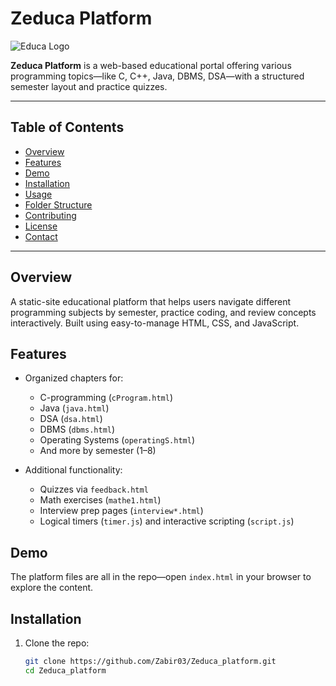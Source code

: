 # Zeduca Platform

![Educa Logo](https://github.com/Zabir03/ZeducaLogo/blob/main/ze.svg)

**Zeduca Platform** is a web-based educational portal offering various programming topics—like C, C++, Java, DBMS, DSA—with a structured semester layout and practice quizzes.

---

##  Table of Contents

- [Overview](#overview)  
- [Features](#features)  
- [Demo](#demo)  
- [Installation](#installation)  
- [Usage](#usage)  
- [Folder Structure](#folder-structure)  
- [Contributing](#contributing)  
- [License](#license)  
- [Contact](#contact)

---

## Overview  
A static-site educational platform that helps users navigate different programming subjects by semester, practice coding, and review concepts interactively. Built using easy-to-manage HTML, CSS, and JavaScript.

## Features

- Organized chapters for:
  - C-programming (`cProgram.html`)
  - Java (`java.html`)
  - DSA (`dsa.html`)
  - DBMS (`dbms.html`)
  - Operating Systems (`operatingS.html`)
  - And more by semester (1–8)

- Additional functionality:
  - Quizzes via `feedback.html`
  - Math exercises (`mathe1.html`)
  - Interview prep pages (`interview*.html`)
  - Logical timers (`timer.js`) and interactive scripting (`script.js`)

## Demo  
The platform files are all in the repo—open `index.html` in your browser to explore the content.

## Installation

1. Clone the repo:

   ```bash
   git clone https://github.com/Zabir03/Zeduca_platform.git
   cd Zeduca_platform
